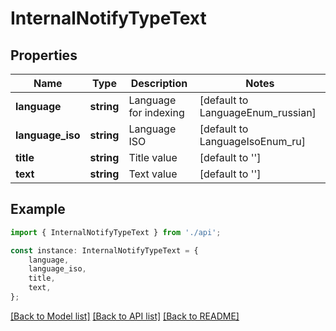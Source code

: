 # InternalNotifyTypeText


## Properties

Name | Type | Description | Notes
------------ | ------------- | ------------- | -------------
**language** | **string** | Language for indexing | [default to LanguageEnum_russian]
**language_iso** | **string** | Language ISO | [default to LanguageIsoEnum_ru]
**title** | **string** | Title value | [default to '']
**text** | **string** | Text value | [default to '']

## Example

```typescript
import { InternalNotifyTypeText } from './api';

const instance: InternalNotifyTypeText = {
    language,
    language_iso,
    title,
    text,
};
```

[[Back to Model list]](../README.md#documentation-for-models) [[Back to API list]](../README.md#documentation-for-api-endpoints) [[Back to README]](../README.md)
